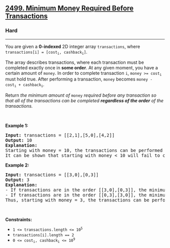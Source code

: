 <h2><a href="https://leetcode.com/problems/minimum-money-required-before-transactions">2499. Minimum Money Required Before Transactions</a></h2><h3>Hard</h3><hr><p>You are given a <strong>0-indexed</strong> 2D integer array <code><font face="monospace">transactions</font></code>, where <code>transactions[i] = [cost<sub>i</sub>, cashback<sub>i</sub>]</code>.</p>

<p>The array describes transactions, where each transaction must be completed exactly once in <strong>some order</strong>. At any given moment, you have a certain amount of <code>money</code>. In order to complete transaction <code>i</code>, <code>money &gt;= cost<sub>i</sub></code> must hold true. After performing a transaction, <code>money</code> becomes <code>money - cost<sub>i</sub> + cashback<sub>i</sub></code>.</p>

<p>Return<em> the minimum amount of </em><code>money</code><em> required before any transaction so that all of the transactions can be completed <strong>regardless of the order</strong> of the transactions.</em></p>

<p>&nbsp;</p>
<p><strong class="example">Example 1:</strong></p>

<pre>
<strong>Input:</strong> transactions = [[2,1],[5,0],[4,2]]
<strong>Output:</strong> 10
<strong>Explanation:
</strong>Starting with money = 10, the transactions can be performed in any order.
It can be shown that starting with money &lt; 10 will fail to complete all transactions in some order.
</pre>

<p><strong class="example">Example 2:</strong></p>

<pre>
<strong>Input:</strong> transactions = [[3,0],[0,3]]
<strong>Output:</strong> 3
<strong>Explanation:</strong>
- If transactions are in the order [[3,0],[0,3]], the minimum money required to complete the transactions is 3.
- If transactions are in the order [[0,3],[3,0]], the minimum money required to complete the transactions is 0.
Thus, starting with money = 3, the transactions can be performed in any order.
</pre>

<p>&nbsp;</p>
<p><strong>Constraints:</strong></p>

<ul>
	<li><code>1 &lt;= transactions.length &lt;= 10<sup>5</sup></code></li>
	<li><code>transactions[i].length == 2</code></li>
	<li><code>0 &lt;= cost<sub>i</sub>, cashback<sub>i</sub> &lt;= 10<sup>9</sup></code></li>
</ul>

